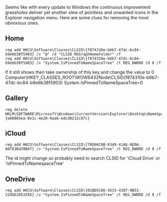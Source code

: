 Seems like with every update to Windows the continuous improvement grassholes deliver yet another slew of pointless and unwanted icons in the Explorer navigation menu. Here are some clues for removing the most obnoxious ones.

## Home
```
reg add HKCU\Software\Classes\CLSID\{f874310e-b6b7-47dc-bc84-b9e6b38f5903} /v "@" /d "CLSID_MSGraphHomeFolder" /f
reg add HKCU\Software\Classes\CLSID\{f874310e-b6b7-47dc-bc84-b9e6b38f5903} /v "System.IsPinnedToNameSpaceTree" /t REG_DWORD /d 0 /f
```

If it still shows then take ownership of this key and change the value to 0
Computer\HKEY_CLASSES_ROOT\WOW6432Node\CLSID\{f874310e-b6b7-47dc-bc84-b9e6b38f5903}
System.IsPinnedToNameSpaceTree=0

## Gallery
```
reg delete HKLM\SOFTWARE\Microsoft\Windows\CurrentVersion\Explorer\Desktop\NameSpace\{e88865ea-0e1c-4e20-9aa6-edcd0212c87c}
```

## iCloud
```
reg add HKCU\Software\Classes\CLSID\{78E66C0B-0349-41A6-AE0A-A0783B439B47} /v "System.IsPinnedToNameSpaceTree" /t REG_DWORD /d 0 /f
```
The id might change so probably need to search CLSID for 'iCloud Drive' or 'IsPinnedToNamespaceTree'

## OneDrive
```
reg add HKCU\Software\Classes\CLSID\{018D5C66-4533-4307-9B53-224DE2ED1FE6} /v "System.IsPinnedToNameSpaceTree" /t REG_DWORD /d 0 /f
```
